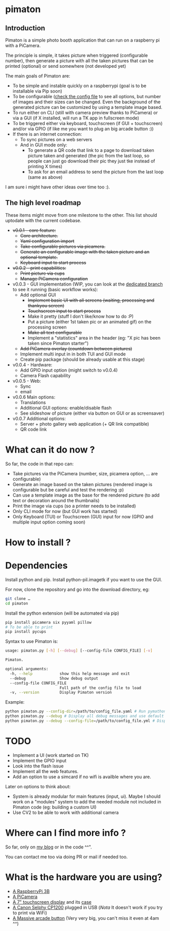 # pimaton

## Introduction

Pimaton is a simple photo booth application that can run on a raspberry pi with a PiCamera.

The principle is simple, it takes picture when triggered (configurable number), then generate a picture with all the taken pictures that can be printed (optional) or send somewhere (not developed yet)

The main goals of Pimaton are:
- To be simple and instable quickly on a raspberrypi (goal is to be installable via Pip soon)
- To be configurable ([check the config file](assets/default_config.yaml) to see all options, but number of images and their sizes can be changed. Even the background of the generated picture can be customized by using a template image based.
- To run either on CLI (still with camera preview thanks to PiCamera) or via a GUI (if X installed, will run a TK app in fullscreen mode)
- To be triggered either via keyboard, touchscreen (if GUI + touchscreen) and/or via GPIO (if like me you want to plug an big arcade button :))
- If there is an internet connection:
  - To sync pictures on a web servers
  - And in GUI mode only:
    - To generate a QR code that link to a page to download taken picture taken and generated (the pic from the last loop, so people can just go download their pic they just tke instead of printing X times)
    - To ask for an email address to send the picture from the last loop (same as above)

I am sure i might have other ideas over time too :).


## The high level roadmap

These items might move from one milestone to the other. This list should uptodate with the current codebase.

- ~~v0.0.1 - core feature:~~
  - ~~Core architecture.~~
  - ~~Yaml configuration import~~
  - ~~Take configurable pictures via picamera.~~
  - ~~Generate an configurable image with the taken picture and an optional template.~~
  - ~~Keyboard input to start process~~
- ~~v0.0.2 - print capabilities:~~
  - ~~Print picture via cups~~
  - ~~Manage PiCamera configuration~~
- v0.0.3 - GUI implementation (WIP, you can look at the [dedicated branch](https://git.bacardi55.org/bacardi55/pimaton/src/feature/%238-UI) to see it running (basic workflow works):
  - Add optional GUI
    - ~~Implement basic UI with all screens (waiting, processing and thankyou screen)~~
    - ~~Touchscreen input to start process~~
    - Make it pretty (stuff I don't like/know how to do :P)
    - Put a picture (either 1st taken pic or an animated gif) on the processing screen
    - ~~Make all text configurable~~
    - Implement a "statistics" area in the header (eg: "X pic has been taken since Pimaton starter")
  - ~~Add PiCamera overlay (countdown between pictures)~~
  - Implement multi input in in both TUI and GUI mode
  - Create pip package (should be already usable at this stage)
- v0.0.4 - Hardware:
  - Add GPIO input option (might switch to v0.0.4)
  - Camera Flash capability
- v0.0.5 - Web:
  - Sync
  - email
- v0.0.6 Main options:
  - Translations
  - Additional GUI options: enable/disable flash
  - See slideshow of picture (either via button on GUI or as screensaver)
- v0.0.7 Additional options:
  - Server + photo gallery web application (+ QR link compatible)
  - QR code link


# What can it do now ?

So far, the code in that repo can:
- Take pictures via the PiCamera (number, size, picamera option, … are configurable)
- Generate an image based on the taken pictures (rendered image is configurable but be careful and test the rendering :p)
- Can use a template image as the base for the rendered picture (to add text or decoration around the thumbnails)
- Print the image via cups (so a printer needs to be installed)
- Only CLI mode for now (but GUI work has started)
- Only Keyboard (TUI) or Touchscreen (GUI) input for now (GPIO and multiple input option coming soon)

# How to install ?

# Dependencies

Install python and pip. 
Install python-pil.imagetk if you want to use the GUI.

For now, clone the repository and go into the download directory, eg:

``` bash
git clone …
cd pimaton
```

Install the python extension (will be automated via pip)

```bash
pip install picamera six pyyaml pillow
# To be able to print
pip install pycups
```

Syntax to use Pimaton is:

```bash
usage: pimaton.py [-h] [--debug] [--config-file CONFIG_FILE] [-v]

Pimaton.

optional arguments:
  -h, --help            show this help message and exit
  --debug               Show debug output
  --config-file CONFIG_FILE
                        Full path of the config file to load
  -v, --version         Display Pimaton version
```

Example:

```bash
python pimaton.py --config-dir=/path/to/config_file.yaml # Run pymathon with given config file - should be the "production mode" command.
python pimaton.py --debug # Display all debug messages and use default config file.
python pimaton.py --debug --config-file=/path/to/config_file.yml # Display all debug messages and use custom config file.
```

# TODO

- Implement a UI (work started on TK)
- Implement the GPIO input
- Look into the flash issue
- Implement all the web features.
- Add an option to use a simcard if no wifi is availble where you are.

Later on options to think about:

- System is already modular for main features (input, ui). Maybe I should work on a "modules" system to add the needed module not included in Pimaton code (eg: building a custom UI)
- Use CV2 to be able to work with additional camera

# Where can I find more info ? 

So far, only on [my blog](https://bacardi55.org/tags.html#pimaton) or in the code ^^".

You can contact me too via doing PR or mail if needed too.

# What is the hardware you are using?

- [A RaspberryPi 3B](https://thepihut.com/collections/raspberry-pi/products/raspberry-pi-3-model-b)
- [A PiCamera](https://thepihut.com/collections/raspberry-pi-camera/products/raspberry-pi-camera-module?variant=758603005)
- [A 7" touchscreen display](https://thepihut.com/collections/raspberry-pi-screens/products/official-raspberry-pi-7-touchscreen-display?variant=4916536388) and its [case](https://thepihut.com/collections/raspberry-pi-screens/products/official-raspberry-pi-7-touchscreen-display?variant=4916536388)
- [A Canon Selphy CP1200](https://www.canon.fr/for_home/product_finder/printers/direct_photo/selphy_cp1200/) plugged in USB (*Nota* It doesn't work if you try to print via WiFi)
- [A Massive arcade button](https://www.adafruit.com/product/1185) (Very very big, you can't miss it even at 4am ^^)

